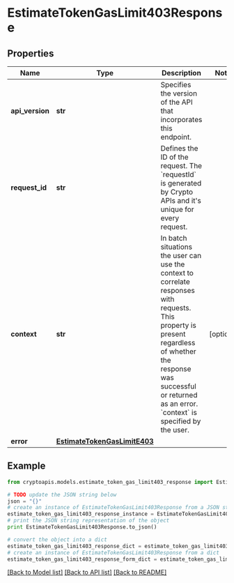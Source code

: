 # EstimateTokenGasLimit403Response


## Properties
Name | Type | Description | Notes
------------ | ------------- | ------------- | -------------
**api_version** | **str** | Specifies the version of the API that incorporates this endpoint. | 
**request_id** | **str** | Defines the ID of the request. The &#x60;requestId&#x60; is generated by Crypto APIs and it&#39;s unique for every request. | 
**context** | **str** | In batch situations the user can use the context to correlate responses with requests. This property is present regardless of whether the response was successful or returned as an error. &#x60;context&#x60; is specified by the user. | [optional] 
**error** | [**EstimateTokenGasLimitE403**](EstimateTokenGasLimitE403.md) |  | 

## Example

```python
from cryptoapis.models.estimate_token_gas_limit403_response import EstimateTokenGasLimit403Response

# TODO update the JSON string below
json = "{}"
# create an instance of EstimateTokenGasLimit403Response from a JSON string
estimate_token_gas_limit403_response_instance = EstimateTokenGasLimit403Response.from_json(json)
# print the JSON string representation of the object
print EstimateTokenGasLimit403Response.to_json()

# convert the object into a dict
estimate_token_gas_limit403_response_dict = estimate_token_gas_limit403_response_instance.to_dict()
# create an instance of EstimateTokenGasLimit403Response from a dict
estimate_token_gas_limit403_response_form_dict = estimate_token_gas_limit403_response.from_dict(estimate_token_gas_limit403_response_dict)
```
[[Back to Model list]](../README.md#documentation-for-models) [[Back to API list]](../README.md#documentation-for-api-endpoints) [[Back to README]](../README.md)


